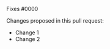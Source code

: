 <!--- Information about referencing Github Issues: https://help.github.com/articles/basic-writing-and-formatting-syntax/#referencing-issues-and-pull-requests --->
Fixes #0000

Changes proposed in this pull request:

* Change 1
* Change 2

